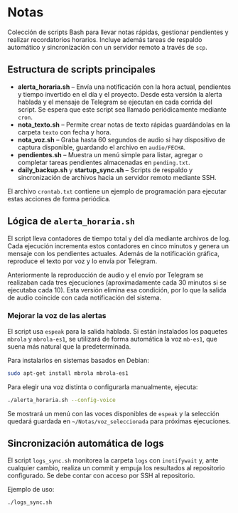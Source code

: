 # Notas

Colección de scripts Bash para llevar notas rápidas, gestionar pendientes y realizar
recordatorios horarios. Incluye además tareas de respaldo automático y
sincronización con un servidor remoto a través de `scp`.

## Estructura de scripts principales

- **alerta_horaria.sh** – Envía una notificación con la hora actual,
  pendientes y tiempo invertido en el día y el proyecto. Desde esta versión la
  alerta hablada y el mensaje de Telegram se ejecutan en cada corrida del script.
  Se espera que este script sea llamado periódicamente mediante `cron`.
- **nota_texto.sh** – Permite crear notas de texto rápidas guardándolas en la
  carpeta `texto` con fecha y hora.
- **nota_voz.sh** – Graba hasta 60 segundos de audio si hay dispositivo de
  captura disponible, guardando el archivo en `audio/FECHA`.
- **pendientes.sh** – Muestra un menú simple para listar, agregar o completar
  tareas pendientes almacenadas en `pending.txt`.
- **daily_backup.sh** y **startup_sync.sh** – Scripts de respaldo y
  sincronización de archivos hacia un servidor remoto mediante SSH.

El archivo `crontab.txt` contiene un ejemplo de programación para ejecutar estas
acciones de forma periódica.

## Lógica de `alerta_horaria.sh`

El script lleva contadores de tiempo total y del día mediante archivos de
log. Cada ejecución incrementa estos contadores en cinco minutos y genera un
mensaje con los pendientes actuales. Además de la notificación gráfica,
reproduce el texto por voz y lo envía por Telegram.

Anteriormente la reproducción de audio y el envío por Telegram se realizaban
cada tres ejecuciones (aproximadamente cada 30 minutos si se ejecutaba cada
10). Esta versión elimina esa condición, por lo que la salida de audio
coincide con cada notificación del sistema.

### Mejorar la voz de las alertas

El script usa `espeak` para la salida hablada. Si están instalados los paquetes
`mbrola` y `mbrola-es1`, se utilizará de forma automática la voz `mb-es1`, que
suena más natural que la predeterminada.

Para instalarlos en sistemas basados en Debian:

```bash
sudo apt-get install mbrola mbrola-es1
```

Para elegir una voz distinta o configurarla manualmente, ejecuta:

```bash
./alerta_horaria.sh --config-voice
```

Se mostrará un menú con las voces disponibles de `espeak` y la selección
quedará guardada en `~/Notas/voz_seleccionada` para próximas ejecuciones.

## Sincronización automática de logs

El script `logs_sync.sh` monitorea la carpeta `logs` con `inotifywait` y, ante cualquier cambio, realiza un commit y empuja los resultados al repositorio configurado. Se debe contar con acceso por SSH al repositorio.

Ejemplo de uso:

```bash
./logs_sync.sh
```
